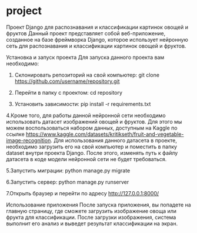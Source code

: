 # project
Проект Django для распознавания и классификации картинок овощей и фруктов
Данный проект представляет собой веб-приложение, созданное на базе фреймворка Django, которое использует нейронную сеть для распознавания и классификации картинок овощей и фруктов.

Установка и запуск проекта
Для запуска данного проекта вам необходимо:
1.	Склонировать репозиторий на свой компьютер:
git clone https://github.com/username/repository.git

2.  Перейти в папку с проектом:
cd repository

3.  Установить зависимости:
pip install -r requirements.txt

4.Кроме того, для работы данной нейронной сети необходимо использовать датасет изображений овощей и фруктов. Для этого мы можем воспользоваться набором данных, доступным на Kaggle по ссылке https://www.kaggle.com/datasets/kritikseth/fruit-and-vegetable-image-recognition. Для использования данного датасета в проекте, необходимо загрузить его на свой компьютер и поместить в папку dataset внутри проекта Django. После этого, изменять путь к файлу датасета в коде модели нейронной сети не будет требоваться.

5.Запустить миграции:
python manage.py migrate

6.Запустить сервер:
python manage.py runserver

7.Открыть браузер и перейти по адресу http://127.0.0.1:8000/

Использование приложения
После запуска приложения, вы попадете на главную страницу, где сможете загрузить изображение овоща или фрукта для классификации. После загрузки изображения, система выполнит его анализ и выведет результат классификации на экран.
